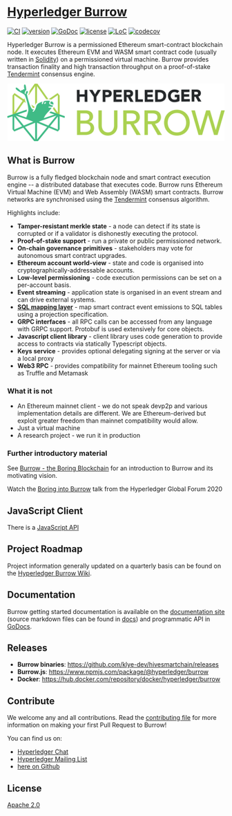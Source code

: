 # [Hyperledger Burrow](https://hyperledger.github.io/burrow)

[![CI](https://github.com/klye-dev/hivesmartchain/workflows/main/badge.svg)](https://launch-editor.github.com/actions?workflowID=main&event=push&nwo=hyperledger%2Fburrow)
[![version](https://img.shields.io/github/tag/hyperledger/burrow.svg)](https://github.com/klye-dev/hivesmartchain/releases/latest)
[![GoDoc](https://godoc.org/github.com/burrow?status.png)](https://godoc.org/github.com/hyperledger/burrow)
[![license](https://img.shields.io/github/license/hyperledger/burrow.svg)](../LICENSE.md)
[![LoC](https://tokei.rs/b1/github/hyperledger/burrow?category=lines)](https://github.com/hyperledger/burrow)
[![codecov](https://codecov.io/gh/hyperledger/burrow/branch/main/graph/badge.svg)](https://codecov.io/gh/hyperledger/burrow)

Hyperledger Burrow is a permissioned Ethereum smart-contract blockchain node. It executes Ethereum EVM and WASM smart contract code (usually written in [Solidity](https://solidity.readthedocs.io)) on a permissioned virtual machine. Burrow provides transaction finality and high transaction throughput on a proof-of-stake [Tendermint](https://tendermint.com) consensus engine.

![burrow logo](assets/burrow.png)

## What is Burrow

Burrow is a fully fledged blockchain node and smart contract execution engine -- a distributed database that executes code. Burrow runs Ethereum Virtual Machine (EVM) and Web Assembly (WASM) smart contracts. Burrow networks are synchronised using the [Tendermint](https://github.com/tendermint/tendermint) consensus algorithm.

Highlights include:

- **Tamper-resistant merkle state** - a node can detect if its state is corrupted or if a validator is dishonestly executing the protocol.
- **Proof-of-stake support** - run a private or public permissioned network.
- **On-chain governance primitives** - stakeholders may vote for autonomous smart contract upgrades.
- **Ethereum account world-view** - state and code is organised into cryptographically-addressable accounts.
- **Low-level permissioning** - code execution permissions can be set on a per-account basis.
- **Event streaming** - application state is organised in an event stream and can drive external systems.
- **[SQL mapping layer](reference/vent.md)** - map smart contract event emissions to SQL tables using a projection specification.
- **GRPC interfaces** - all RPC calls can be accessed from any language with GRPC support. Protobuf is used extensively for core objects.
- **Javascript client library** - client library uses code generation to provide access to contracts via statically Typescript objects.
- **Keys service** - provides optional delegating signing at the server or via a local proxy
- **Web3 RPC** - provides compatibility for mainnet Ethereum tooling such as Truffle and Metamask

### What it is not

- An Ethereum mainnet client - we do not speak devp2p and various implementation details are different. We are Ethereum-derived but exploit greater freedom than mainnet compatibility would allow.
- Just a virtual machine
- A research project - we run it in production

### Further introductory material

See [Burrow - the Boring Blockchain](https://wiki.hyperledger.org/display/burrow/Burrow+-+The+Boring+Blockchain) for an introduction to Burrow and its motivating vision.

Watch the [Boring into Burrow](https://www.youtube.com/watch?v=OpbjYaGAP4k) talk from the Hyperledger Global Forum 2020

## JavaScript Client

There is a [JavaScript API](https://github.com/klye-dev/hivesmartchain/tree/main/js)

## Project Roadmap

Project information generally updated on a quarterly basis can be found on the [Hyperledger Burrow Wiki](https://wiki.hyperledger.org/display/burrow).

## Documentation
Burrow getting started documentation is available on the [documentation site](https://hyperledger.github.io/burrow) (source markdown files can be found in [docs]()) and programmatic API in [GoDocs](https://godoc.org/github.com/hyperledger/burrow).

## Releases

- **Burrow binaries**: https://github.com/klye-dev/hivesmartchain/releases
- **Burrow.js**: https://www.npmjs.com/package/@hyperledger/burrow
- **Docker**: https://hub.docker.com/repository/docker/hyperledger/burrow

## Contribute

We welcome any and all contributions. Read the [contributing file](../.github/CONTRIBUTING.md) for more information on making your first Pull Request to Burrow!

You can find us on:
- [Hyperledger Chat](https://chat.hyperledger.org)
- [Hyperledger Mailing List](https://lists.hyperledger.org/mailman/listinfo)
- [here on Github](https://github.com/klye-dev/hivesmartchain/issues)

## License

[Apache 2.0](../LICENSE.md)
